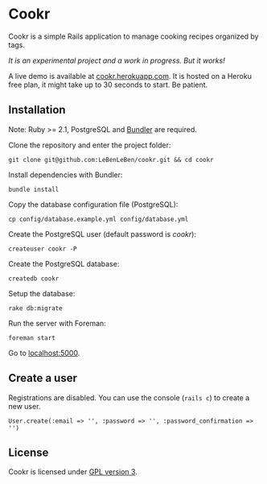 Cookr
=====

Cookr is a simple Rails application to manage cooking recipes organized by tags.

*It is an experimental project and a work in progress. But it works!*

A live demo is available at [cookr.herokuapp.com](http://cookr.herokuapp.com/). It is hosted on a Heroku free plan, it might take up to 30 seconds to start. Be patient.


Installation
------------

Note: Ruby >= 2.1, PostgreSQL and [Bundler](http://bundler.io/) are required.

Clone the repository and enter the project folder:

```
git clone git@github.com:LeBenLeBen/cookr.git && cd cookr
```

Install dependencies with Bundler:

```
bundle install
```

Copy the database configuration file (PostgreSQL):

```
cp config/database.example.yml config/database.yml
```

Create the PostgreSQL user (default password is _cookr_):

```
createuser cookr -P
```

Create the PostgreSQL database:

```
createdb cookr
```

Setup the database:

```
rake db:migrate
```

Run the server with Foreman:

```
foreman start
```

Go to [localhost:5000](http://localhost:5000).

Create a user
-------------

Registrations are disabled. You can use the console (`rails c`) to create a new user.

```
User.create(:email => '', :password => '', :password_confirmation => '')
```

License
-------

Cookr is licensed under [GPL version 3](http://www.gnu.org/copyleft/gpl.html).